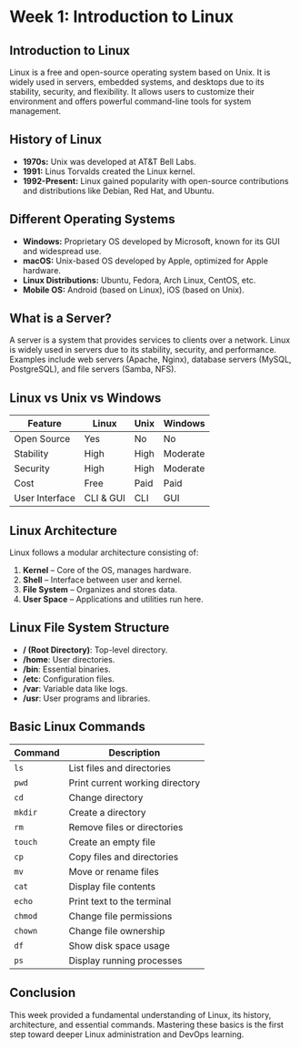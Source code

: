 # Week 1: Introduction to Linux

## Introduction to Linux
Linux is a free and open-source operating system based on Unix. It is widely used in servers, embedded systems, and desktops due to its stability, security, and flexibility. It allows users to customize their environment and offers powerful command-line tools for system management.

## History of Linux
- **1970s:** Unix was developed at AT&T Bell Labs.
- **1991:** Linus Torvalds created the Linux kernel.
- **1992-Present:** Linux gained popularity with open-source contributions and distributions like Debian, Red Hat, and Ubuntu.

## Different Operating Systems
- **Windows:** Proprietary OS developed by Microsoft, known for its GUI and widespread use.
- **macOS:** Unix-based OS developed by Apple, optimized for Apple hardware.
- **Linux Distributions:** Ubuntu, Fedora, Arch Linux, CentOS, etc.
- **Mobile OS:** Android (based on Linux), iOS (based on Unix).

## What is a Server?
A server is a system that provides services to clients over a network. Linux is widely used in servers due to its stability, security, and performance. Examples include web servers (Apache, Nginx), database servers (MySQL, PostgreSQL), and file servers (Samba, NFS).

## Linux vs Unix vs Windows
| Feature        | Linux                     | Unix                     | Windows                  |
|--------------|------------------------|------------------------|------------------------|
| Open Source  | Yes                     | No                      | No                      |
| Stability    | High                    | High                    | Moderate                |
| Security     | High                    | High                    | Moderate                |
| Cost         | Free                     | Paid                     | Paid                     |
| User Interface | CLI & GUI              | CLI                      | GUI                      |

## Linux Architecture
Linux follows a modular architecture consisting of:
1. **Kernel** – Core of the OS, manages hardware.
2. **Shell** – Interface between user and kernel.
3. **File System** – Organizes and stores data.
4. **User Space** – Applications and utilities run here.

## Linux File System Structure
- **/ (Root Directory)**: Top-level directory.
- **/home**: User directories.
- **/bin**: Essential binaries.
- **/etc**: Configuration files.
- **/var**: Variable data like logs.
- **/usr**: User programs and libraries.

## Basic Linux Commands
| Command | Description |
|---------|-------------|
| `ls` | List files and directories |
| `pwd` | Print current working directory |
| `cd` | Change directory |
| `mkdir` | Create a directory |
| `rm` | Remove files or directories |
| `touch` | Create an empty file |
| `cp` | Copy files and directories |
| `mv` | Move or rename files |
| `cat` | Display file contents |
| `echo` | Print text to the terminal |
| `chmod` | Change file permissions |
| `chown` | Change file ownership |
| `df` | Show disk space usage |
| `ps` | Display running processes |

## Conclusion
This week provided a fundamental understanding of Linux, its history, architecture, and essential commands. Mastering these basics is the first step toward deeper Linux administration and DevOps learning.
